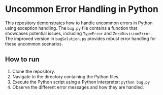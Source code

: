 # Uncommon Error Handling in Python

This repository demonstrates how to handle uncommon errors in Python using exception handling. The `bug.py` file contains a function that showcases potential issues, including `TypeError` and `ZeroDivisionError`.  The improved version in `bugSolution.py` provides robust error handling for these uncommon scenarios.

## How to run

1. Clone the repository.
2. Navigate to the directory containing the Python files.
3. Execute the Python script using a Python interpreter: `python bug.py`
4. Observe the different error messages and how they are handled.